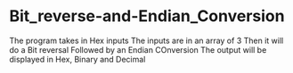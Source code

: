 # Bit_reverse-and-Endian_Conversion
The program takes in Hex inputs
The inputs are in an array of 3
Then it will do a Bit reversal
Followed by an Endian COnversion
The output will be displayed in Hex, Binary and Decimal
